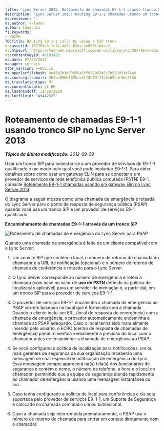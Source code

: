 ```yaml
---
title: 'Lync Server 2013: Roteamento de chamadas E9-1-1 usando tronco SIP'
description: 'Lync Server 2013: Routing E9-1-1 chamadas usando um tronco SIP.'
ms.reviewer: ''
ms.author: v-lanac
author: lanachin
f1.keywords:
- NOCSH
TOCTitle: Routing E9-1-1 calls by using a SIP trunk
ms:assetid: 157753c3-fe74-4e2c-81da-ee06911d4cc2
ms:mtpsurl: https://technet.microsoft.com/en-us/library/JJ204701(v=OCS.15)
ms:contentKeyID: 48183492
ms.date: 07/23/2014
manager: serdars
mtps_version: v=OCS.15
ms.openlocfilehash: 9e45b2b3d33556a5ff97235345c7b538023a7449
ms.sourcegitcommit: 36fee89bb887bea4f18b19f17a8c69daf5bc423d
ms.translationtype: MT
ms.contentlocale: pt-BR
ms.lasthandoff: 11/26/2020
ms.locfileid: "49442325"
---
```

# <a name="routing-e9-1-1-calls-by-using-a-sip-trunk-in-lync-server-2013"></a>Roteamento de chamadas E9-1-1 usando tronco SIP no Lync Server 2013

<div data-xmlns="http://www.w3.org/1999/xhtml">

<div class="topic" data-xmlns="http://www.w3.org/1999/xhtml" data-msxsl="urn:schemas-microsoft-com:xslt" data-cs="https://msdn.microsoft.com/">

<div data-asp="https://msdn2.microsoft.com/asp">



</div>

<div id="mainSection">

<div id="mainBody">

<span> </span>

_**Tópico da última modificação:** 2012-09-29_

Usar um tronco SIP para conectar-se a um provedor de serviços de E9-1-1 qualificado é um modo pelo qual você pode implantar E9-1-1. Para obter detalhes sobre como usar um gateway ELIN para se conectar a um provedor de serviços de rede telefônica pública comutada (PSTN) E9-1, consulte [Roteamento E9-1-1 chamadas usando um gateway Elin no Lync Server 2013](lync-server-2013-routing-e9-1-1-calls-by-using-an-elin-gateway.md).

O diagrama a seguir mostra como uma chamada de emergência é roteada do Lync Server para o ponto de resposta de segurança pública (PSAP) quando você usa um tronco SIP e um provedor de serviços E9-1 qualificado.

**Encaminhamento de chamadas E9-1-1 através de um tronco SIP**

![Roteamento de chamadas de emergência do Lync Server para PSAP](images/JJ204701.0637a9d4-2ca7-438a-8ed0-19090a4b992d(OCS.15).jpg "Roteamento de chamadas de emergência do Lync Server para PSAP")

Quando uma chamada de emergência é feita de um cliente compatível com o Lync Server:

1.  Um convite SIP que contém o local, o número de retorno de chamada do chamador e a URL de notificação (opcional) e o número de retorno de chamada de conferência é roteado para o Lync Server.

2.  O Lync Server corresponde ao número de emergência e roteia a chamada (com base no valor de **uso de PSTN** definido na política de localização aplicável) para um servidor de mediação e, a partir daí, em um tronco SIP para o provedor de serviços E9-1-1.

3.  O provedor de serviços E9-1-1 encaminha a chamada de emergência ao PSAP correto baseado no local que é fornecido com a chamada. Quando o cliente inclui um ERL (local de resposta de emergência) com a chamada de emergência, o provedor automaticamente encaminha a chamada ao PSAP adequado. Caso o local tenha sido manualmente inserido pelo usuário, o ECRC (centro de resposta de chamadas de emergência) primeiro verifica verbalmente a precisão do local com o chamador antes de encaminhar a chamada de emergência ao PSAP.

4.  Se você configurou a política de localização para notificações, um ou mais gerentes de segurança da sua organização receberão uma mensagem de chat especial de notificação de emergência do Lync. Essa mensagem sempre aparecerá na(s) tela(s) dos funcionários de segurança e contém o nome, o número de telefone, a hora e o local do chamador, permitindo que a equipe de segurança atenda rapidamente ao chamador de emergência usando uma mensagem instantânea ou voz.

5.  Caso tenha configurado a política de local para conferências e ela seja suportada pelo provedor de serviços E9-1-1, um Suporte de Segurança é colocado na chamada com áudio uni ou bidirecional.

6.  Caso a chamada seja interrompida prematuramente, o PSAP usa o número de retorno de chamada para entrar em contato diretamente com o chamador.

</div>

<span> </span>

</div>

</div>

</div>

